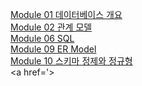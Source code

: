 <a href='https://github.com/gikpreet/class-relational_database/blob/main/Module%2001%20%EB%8D%B0%EC%9D%B4%ED%84%B0%EB%B2%A0%EC%9D%B4%EC%8A%A4%20%EA%B0%9C%EC%9A%94/01_introduction.adoc'> Module 01 데이터베이스 개요</a><br />
<a href='https://github.com/gikpreet/class-relational_database/blob/main/Module%2002%20%EA%B4%80%EA%B3%84%20%EB%AA%A8%EB%8D%B8/01_introduction.adoc'>Module 02 관계 모델</a><br />
<a href='https://github.com/gikpreet/class-relational_database/blob/main/Module%2006%20SQL/01_introduction.adoc'>Module 06 SQL</a><br />
<a href='https://github.com/gikpreet/class-relational_database/blob/main/Module%2009%20ER%20Model/01_introduction.adoc'>Module 09 ER Model</a><br />
<a href='https://github.com/gikpreet/class-relational_database/blob/main/Module%2010%20%EC%8A%A4%ED%82%A4%EB%A7%88%20%EC%A0%95%EC%A0%9C%EC%99%80%20%EC%A0%95%EA%B7%9C%ED%98%95/01_schema_refine.adoc'>Module 10 스키마 정제와 정규형</a><br />
<a href='>
